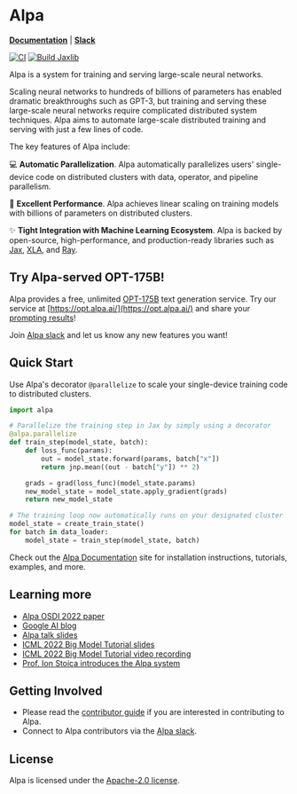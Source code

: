 # Alpa
[**Documentation**](https://alpa-projects.github.io) |
[**Slack**](https://forms.gle/YEZTCrtZD6EAVNBQ7)

[![CI](https://github.com/alpa-projects/alpa/actions/workflows/ci.yml/badge.svg)](https://github.com/alpa-projects/alpa/actions/workflows/ci.yml)
[![Build Jaxlib](https://github.com/alpa-projects/alpa/actions/workflows/build_jaxlib.yml/badge.svg)](https://github.com/alpa-projects/alpa/actions/workflows/build_jaxlib.yml)

Alpa is a system for training and serving large-scale neural networks.

Scaling neural networks to hundreds of billions of parameters has enabled dramatic breakthroughs such as GPT-3, but training and serving these large-scale neural networks require complicated distributed system techniques.
Alpa aims to automate large-scale distributed training and serving with just a few lines of code.

The key features of Alpa include:  

💻 **Automatic Parallelization**. Alpa automatically parallelizes users' single-device code on distributed clusters with data, operator, and pipeline parallelism. 

🚀 **Excellent Performance**. Alpa achieves linear scaling on training models with billions of parameters on distributed clusters.

✨ **Tight Integration with Machine Learning Ecosystem**. Alpa is backed by open-source, high-performance, and production-ready libraries such as [Jax](https://github.com/google/jax), [XLA](https://www.tensorflow.org/xla), and [Ray](https://github.com/ray-project/ray).

## Try Alpa-served OPT-175B!
Alpa provides a free, unlimited [OPT-175B](https://github.com/facebookresearch/metaseq/tree/main/projects/OPT) text generation service. Try our service at [https://opt.alpa.ai/](https://opt.alpa.ai/) 
and share your [prompting results](examples/opt_serving/service/img.png)!

Join [Alpa slack](https://forms.gle/YEZTCrtZD6EAVNBQ7) and let us know any new features you want!

## Quick Start
Use Alpa's decorator ``@parallelize`` to scale your single-device training code to distributed clusters.

```python
import alpa

# Parallelize the training step in Jax by simply using a decorator
@alpa.parallelize
def train_step(model_state, batch):
    def loss_func(params):
        out = model_state.forward(params, batch["x"])
        return jnp.mean((out - batch["y"]) ** 2)

    grads = grad(loss_func)(model_state.params)
    new_model_state = model_state.apply_gradient(grads)
    return new_model_state

# The training loop now automatically runs on your designated cluster
model_state = create_train_state()
for batch in data_loader:
    model_state = train_step(model_state, batch)
```

Check out the [Alpa Documentation](https://alpa-projects.github.io) site for installation instructions, tutorials, examples, and more.

## Learning more
- [Alpa OSDI 2022 paper](https://www.usenix.org/system/files/osdi22-zheng-lianmin.pdf)
- [Google AI blog](https://ai.googleblog.com/2022/05/alpa-automated-model-parallel-deep.html)
- [Alpa talk slides](https://docs.google.com/presentation/d/1CQ4S1ff8yURk9XmL5lpQOoMMlsjw4m0zPS6zYDcyp7Y/edit?usp=sharing)
- [ICML 2022 Big Model Tutorial slides](https://sites.google.com/view/icml-2022-big-model/home)
- [ICML 2022 Big Model Tutorial video recording](https://icml.cc/virtual/2022/tutorial/18440)
- [Prof. Ion Stoica introduces the Alpa system](https://www.youtube.com/watch?v=qzYoMldlyoA)


## Getting Involved
- Please read the [contributor guide](https://alpa-projects.github.io/developer/developer_guide.html) if you are interested in contributing to Alpa. 
- Connect to Alpa contributors via the [Alpa slack](https://forms.gle/YEZTCrtZD6EAVNBQ7).

## License
Alpa is licensed under the [Apache-2.0 license](https://github.com/alpa-projects/alpa/blob/main/LICENSE).
